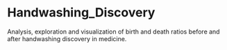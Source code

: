 # Handwashing_Discovery
Analysis, exploration and visualization of birth and death ratios before and after handwashing discovery in medicine.
